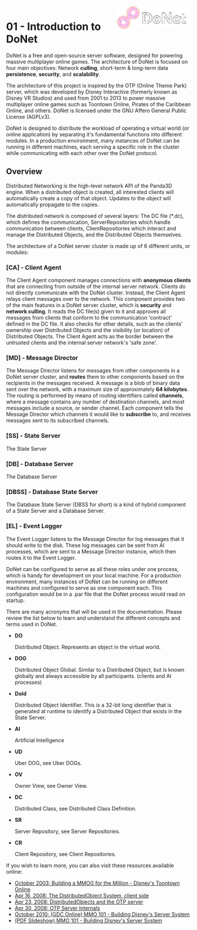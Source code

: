 <img src="../logo/donet_banner.png" align="right" width="40%"/>

# 01 - Introduction to DoNet

DoNet is a free and open-source server software, designed for powering massive
multiplayer online games. The architecture of DoNet is focused on four main
objectives: Network **culling**, short-term & long-term data **persistence**, 
**security**, and **scalability**.

The architecture of this project is inspired by the OTP (Online Theme Park) server, 
which was developed by Disney Interactive (formerly known as Disney VR Studios) 
and used from 2001 to 2013 to power massive multiplayer online games such as 
Toontown Online, Pirates of the Caribbean Online, and others. DoNet is licensed 
under the GNU Affero General Public License (AGPLv3).

DoNet is designed to distribute the workload of operating a virtual world (or online 
application) by separating it's fundamental functions into different modules. In a 
production environment, many instances of DoNet can be running in different machines, 
each serving a specific role in the cluster while communicating with each other over 
the DoNet protocol.

## Overview

Distributed Networking is the high-level network API of the Panda3D engine. When a 
distributed object is created, all interested clients will automatically create a 
copy of that object. Updates to the object will automatically propagate to the copies.

The distributed network is composed of several layers: The DC file (*.dc), which defines 
the communication, ServerRepositories which handle communication between clients, 
ClientRepositories which interact and manage the Distributed Objects, 
and the Distributed Objects themselves.

The architecture of a DoNet server cluster is made up of 6 different units, or modules:

### **[CA] - Client Agent**

  The Client Agent component manages connections with **anonymous clients** that are connecting 
  from outside of the internal server network. Clients do not directly communicate with the 
  DoNet cluster. Instead, the Client Agent relays client messages over to the network. This 
  component provides two of the main features in a DoNet server cluster, which is **security** 
  and **network culling**. It reads the DC file(s) given to it and approves all messages from 
  clients that conform to the communication 'contract' defined in the DC file. It also checks 
  for other details, such as the clients' ownership over Distributed Objects and the visibility 
  (or location) of Distributed Objects. The Client Agent acts as the border between the untrusted 
  clients and the internal server network's 'safe zone'.
  
### **[MD] - Message Director**
  
  The Message Director listens for messages from other components in a DoNet server cluster, 
  and **routes** them to other components based on the recipients in the messages received. A message 
  is a blob of binary data sent over the network, with a maximum size of approximately **64 kilobytes**. 
  The routing is performed by means of routing identifiers called **channels**, where a message contains any 
  number of destination channels, and most messages include a source, or sender channel. Each component tells 
  the Message Director which channels it would like to **subscribe** to, and receives messages sent to its 
  subscribed channels.
  
### **[SS] - State Server**
  
  The State Server

### **[DB] - Database Server**
  
  The Database Server
  
### **[DBSS] - Database State Server**
  
  The Database State Server (DBSS for short) is a kind of hybrid component of a State 
  Server and a Database Server.
  
### **[EL] - Event Logger**
  
  The Event Logger listens to the Message Director for log messages that it should
  write to the disk. These log messages can be sent from AI processes, which are sent to
  a Message Director instance, which then routes it to the Event Logger.

DoNet can be configured to serve as all these roles under one process, which is 
handy for development on your local machine. For a production environment, many instances
of DoNet can be running on different machines and configured to serve as one component each. 
This configuration would be in a .par file that the DoNet process would read on startup.

There are many acronyms that will be used in the documentation. Please review the list 
below to learn and understand the different concepts and terms used in DoNet.

- **DO**

  Distributed Object. Represents an object in the virtual world.
  
- **DOG**
  
  Distributed Object Global. Similar to a Distributed Object, but is known globally
  and always accessible by all participants. (clients and AI processes)
  
- **DoId**
  
  Distributed Object Identifier. This is a 32-bit long identifier that is generated
  at runtime to identify a Distributed Object that exists in the State Server.
  
- **AI**
  
  Artificial Intelligence
  
- **UD**
  
  Uber DOG, see Uber DOGs.
  
- **OV**
  
  Owner View, see Owner View.
  
- **DC**
  
  Distributed Class, see Distributed Class Definition.
  
- **SR**
  
  Server Repository, see Server Repositories.
  
- **CR**
  
  Client Repository, see Client Repositories.

If you wish to learn more, you can also visit these resources available online:

- [October 2003: Building a MMOG for the Million - Disney's Toontown Online](https://dl.acm.org/doi/10.1145/950566.950589)
- [Apr 16, 2008: The DistributedObject System, client side](https://www.youtube.com/watch?v=JsgCFVpXQtQ)
- [Apr 23, 2008: DistributedObjects and the OTP server](https://www.youtube.com/watch?v=r_ZP9SInPcs)
- [Apr 30, 2008: OTP Server Internals](https://www.youtube.com/watch?v=SzybRdxjYoA)
- [October 2010: (GDC Online) MMO 101 - Building Disney's Server System](https://www.gdcvault.com/play/1013776/MMO-101-Building-Disney-s)
- [(PDF Slideshow) MMO 101 - Building Disney's Server System](https://ubm-twvideo01.s3.amazonaws.com/o1/vault/gdconline10/slides/11516-MMO_101_Building_Disneys_Sever.pdf)


